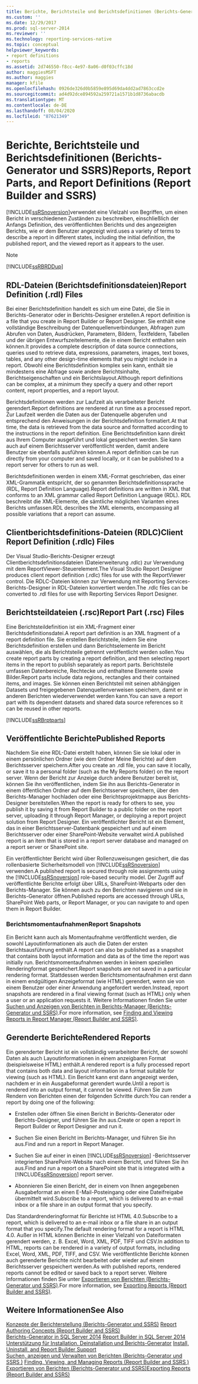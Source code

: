 ```yaml
---
title: Berichte, Berichtsteile und Berichtsdefinitionen (Berichts-Generator und SSRS) | Microsoft-Dokumentation
ms.custom: ''
ms.date: 12/29/2017
ms.prod: sql-server-2014
ms.reviewer: ''
ms.technology: reporting-services-native
ms.topic: conceptual
helpviewer_keywords:
- report definitions
- reports
ms.assetid: 2d746550-f8cc-4e97-8a06-d0f03cffc18d
author: maggiesMSFT
ms.author: maggies
manager: kfile
ms.openlocfilehash: 0926de326d0b5859e895d69da4dd2ad7863ccd2e
ms.sourcegitcommit: ad4d92dce894592a259721a1571b1d8736abacdb
ms.translationtype: MT
ms.contentlocale: de-DE
ms.lasthandoff: 08/04/2020
ms.locfileid: "87621349"
---
```

# <a name="reports-report-parts-and-report-definitions-report-builder-and-ssrs"></a><span data-ttu-id="624f9-102">Berichte, Berichtsteile und Berichtsdefinitionen (Berichts-Generator und SSRS)</span><span class="sxs-lookup"><span data-stu-id="624f9-102">Reports, Report Parts, and Report Definitions (Report Builder and SSRS)</span></span>
  [!INCLUDE[ssRSnoversion](../../includes/ssrsnoversion-md.md)]<span data-ttu-id="624f9-103">verwendet eine Vielzahl von Begriffen, um einen Bericht in verschiedenen Zuständen zu beschreiben, einschließlich der Anfangs Definition, des veröffentlichten Berichts und des angezeigten Berichts, wie er dem Benutzer angezeigt wird.</span><span class="sxs-lookup"><span data-stu-id="624f9-103">uses a variety of terms to describe a report in different states, including the initial definition, the published report, and the viewed report as it appears to the user.</span></span>  
  
> [!NOTE]  
>  [!INCLUDE[ssRBRDDup](../../includes/ssrbrddup-md.md)]  
  
## <a name="report-definition-rdl-files"></a><span data-ttu-id="624f9-104">RDL-Dateien (Berichtsdefinitionsdateien)</span><span class="sxs-lookup"><span data-stu-id="624f9-104">Report Definition (.rdl) Files</span></span>  
 <span data-ttu-id="624f9-105">Bei einer Berichtsdefinition handelt es sich um eine Datei, die Sie in Berichts-Generator oder in Berichts-Designer erstellen.</span><span class="sxs-lookup"><span data-stu-id="624f9-105">A report definition is a file that you create in Report Builder or Report Designer.</span></span> <span data-ttu-id="624f9-106">Sie enthält eine vollständige Beschreibung der Datenquellenverbindungen, Abfragen zum Abrufen von Daten, Ausdrücken, Parametern, Bildern, Textfeldern, Tabellen und der übrigen Entwurfszeitelemente, die in einem Bericht enthalten sein können.</span><span class="sxs-lookup"><span data-stu-id="624f9-106">It provides a complete description of data source connections, queries used to retrieve data, expressions, parameters, images, text boxes, tables, and any other design-time elements that you might include in a report.</span></span> <span data-ttu-id="624f9-107">Obwohl eine Berichtsdefinition komplex sein kann, enthält sie mindestens eine Abfrage sowie andere Berichtsinhalte, Berichtseigenschaften und ein Berichtslayout.</span><span class="sxs-lookup"><span data-stu-id="624f9-107">Although report definitions can be complex, at a minimum they specify a query and other report content, report properties, and a report layout.</span></span>  
  
 <span data-ttu-id="624f9-108">Berichtsdefinitionen werden zur Laufzeit als verarbeiteter Bericht gerendert.</span><span class="sxs-lookup"><span data-stu-id="624f9-108">Report definitions are rendered at run time as a processed report.</span></span> <span data-ttu-id="624f9-109">Zur Laufzeit werden die Daten aus der Datenquelle abgerufen und entsprechend den Anweisungen in der Berichtsdefinition formatiert.</span><span class="sxs-lookup"><span data-stu-id="624f9-109">At that time, the data is retrieved from the data source and formatted according to the instructions in the report definition.</span></span> <span data-ttu-id="624f9-110">Eine Berichtsdefinition kann direkt aus Ihrem Computer ausgeführt und lokal gespeichert werden. Sie kann auch auf einem Berichtsserver veröffentlicht werden, damit andere Benutzer sie ebenfalls ausführen können.</span><span class="sxs-lookup"><span data-stu-id="624f9-110">A report definition can be run directly from your computer and saved locally, or it can be published to a report server for others to run as well.</span></span>  
  
 <span data-ttu-id="624f9-111">Berichtsdefinitionen werden in einem XML-Format geschrieben, das einer XML-Grammatik entspricht, der so genannten Berichtsdefinitionssprache (RDL, Report Definition Language).</span><span class="sxs-lookup"><span data-stu-id="624f9-111">Report definitions are written in XML that conforms to an XML grammar called Report Definition Language (RDL).</span></span> <span data-ttu-id="624f9-112">RDL beschreibt die XML-Elemente, die sämtliche möglichen Varianten eines Berichts umfassen.</span><span class="sxs-lookup"><span data-stu-id="624f9-112">RDL describes the XML elements, encompassing all possible variations that a report can assume.</span></span>  
  
## <a name="client-report-definition-rdlc-files"></a><span data-ttu-id="624f9-113">Clientberichtsdefinitions-Dateien (RDLC)</span><span class="sxs-lookup"><span data-stu-id="624f9-113">Client Report Definition (.rdlc) Files</span></span>  
 <span data-ttu-id="624f9-114">Der Visual Studio-Berichts-Designer erzeugt Clientberichtsdefinitionsdateien (Dateierweiterung .rdlc) zur Verwendung mit dem ReportViewer-Steuerelement.</span><span class="sxs-lookup"><span data-stu-id="624f9-114">The Visual Studio Report Designer produces client report definition (.rdlc) files for use with the ReportViewer control.</span></span> <span data-ttu-id="624f9-115">Die RDLC-Dateien können zur Verwendung mit Reporting Services-Berichts-Designer in RDL-Dateien konvertiert werden.</span><span class="sxs-lookup"><span data-stu-id="624f9-115">The .rdlc files can be converted to .rdl files for use with Reporting Services Report Designer.</span></span>  
  
## <a name="report-part-rsc-files"></a><span data-ttu-id="624f9-116">Berichtsteildateien (.rsc)</span><span class="sxs-lookup"><span data-stu-id="624f9-116">Report Part (.rsc) Files</span></span>  
 <span data-ttu-id="624f9-117">Eine Berichtsteildefinition ist ein XML-Fragment einer Berichtsdefinitionsdatei.</span><span class="sxs-lookup"><span data-stu-id="624f9-117">A report part definition is an XML fragment of a report definition file.</span></span> <span data-ttu-id="624f9-118">Sie erstellen Berichtsteile, indem Sie eine Berichtsdefinition erstellen und dann Berichtselemente im Bericht auswählen, die als Berichtsteile getrennt veröffentlicht werden sollen.</span><span class="sxs-lookup"><span data-stu-id="624f9-118">You create report parts by creating a report definition, and then selecting report items in the report to publish separately as report parts.</span></span> <span data-ttu-id="624f9-119">Berichtsteile umfassen Datenbereiche, Rechtecke und enthaltene Elemente sowie Bilder.</span><span class="sxs-lookup"><span data-stu-id="624f9-119">Report parts include data regions, rectangles and their contained items, and images.</span></span> <span data-ttu-id="624f9-120">Sie können einen Berichtsteil mit seinen abhängigen Datasets und freigegebenen Datenquellenverweisen speichern, damit er in anderen Berichten wiederverwendet werden kann.</span><span class="sxs-lookup"><span data-stu-id="624f9-120">You can save a report part with its dependent datasets and shared data source references so it can be reused in other reports.</span></span>  
  
 [!INCLUDE[ssRBrptparts](../../includes/ssrbrptparts-md.md)]  
  
## <a name="published-reports"></a><span data-ttu-id="624f9-121">Veröffentlichte Berichte</span><span class="sxs-lookup"><span data-stu-id="624f9-121">Published Reports</span></span>  
 <span data-ttu-id="624f9-122">Nachdem Sie eine RDL-Datei erstellt haben, können Sie sie lokal oder in einem persönlichen Ordner (wie dem Ordner Meine Berichte) auf dem Berichtsserver speichern.</span><span class="sxs-lookup"><span data-stu-id="624f9-122">After you create an .rdl file, you can save it locally, or save it to a personal folder (such as the My Reports folder) on the report server.</span></span> <span data-ttu-id="624f9-123">Wenn der Bericht zur Anzeige durch andere Benutzer bereit ist, können Sie ihn veröffentlichen, indem Sie ihn aus Berichts-Generator in einem öffentlichen Ordner auf dem Berichtsserver speichern, über den Berichts-Manager hochladen oder eine Berichtsprojektmappe aus Berichts-Designer bereitstellen.</span><span class="sxs-lookup"><span data-stu-id="624f9-123">When the report is ready for others to see, you publish it by saving it from Report Builder to a public folder on the report server, uploading it through Report Manager, or deploying a report project solution from Report Designer.</span></span> <span data-ttu-id="624f9-124">Ein veröffentlichter Bericht ist ein Element, das in einer Berichtsserver-Datenbank gespeichert und auf einem Berichtsserver oder einer SharePoint-Website verwaltet wird.</span><span class="sxs-lookup"><span data-stu-id="624f9-124">A published report is an item that is stored in a report server database and managed on a report server or SharePoint site.</span></span>  
  
 <span data-ttu-id="624f9-125">Ein veröffentlichter Bericht wird über Rollenzuweisungen gesichert, die das rollenbasierte Sicherheitsmodell von [!INCLUDE[ssRSnoversion](../../includes/ssrsnoversion-md.md)] verwenden.</span><span class="sxs-lookup"><span data-stu-id="624f9-125">A published report is secured through role assignments using the [!INCLUDE[ssRSnoversion](../../includes/ssrsnoversion-md.md)] role-based security model.</span></span> <span data-ttu-id="624f9-126">Der Zugriff auf veröffentlichte Berichte erfolgt über URLs, SharePoint-Webparts oder den Berichts-Manager. Sie können auch zu den Berichten navigieren und sie in Berichts-Generator öffnen.</span><span class="sxs-lookup"><span data-stu-id="624f9-126">Published reports are accessed through URLs, SharePoint Web parts, or Report Manager, or you can navigate to and open them in Report Builder.</span></span>  
  
### <a name="report-snapshots"></a><span data-ttu-id="624f9-127">Berichtsmomentaufnahmen</span><span class="sxs-lookup"><span data-stu-id="624f9-127">Report Snapshots</span></span>  
 <span data-ttu-id="624f9-128">Ein Bericht kann auch als Momentaufnahme veröffentlicht werden, die sowohl Layoutinformationen als auch die Daten der ersten Berichtsausführung enthält.</span><span class="sxs-lookup"><span data-stu-id="624f9-128">A report can also be published as a snapshot that contains both layout information and data as of the time the report was initially run.</span></span> <span data-ttu-id="624f9-129">Berichtsmomentaufnahmen werden in keinem speziellen Renderingformat gespeichert.</span><span class="sxs-lookup"><span data-stu-id="624f9-129">Report snapshots are not saved in a particular rendering format.</span></span> <span data-ttu-id="624f9-130">Stattdessen werden Berichtsmomentaufnahmen erst dann in einem endgültigen Anzeigeformat (wie HTML) gerendert, wenn sie von einem Benutzer oder einer Anwendung angefordert werden.</span><span class="sxs-lookup"><span data-stu-id="624f9-130">Instead, report snapshots are rendered in a final viewing format (such as HTML) only when a user or an application requests it.</span></span> <span data-ttu-id="624f9-131">Weitere Informationen finden Sie unter [Suchen und Anzeigen von Berichten in Berichts-Manager (Berichts-Generator und SSRS)](../report-builder/finding-and-viewing-reports-in-the-web-portal-report-builder-and-ssrs.md).</span><span class="sxs-lookup"><span data-stu-id="624f9-131">For more information, see [Finding and Viewing Reports in Report Manager &#40;Report Builder and SSRS&#41;](../report-builder/finding-and-viewing-reports-in-the-web-portal-report-builder-and-ssrs.md).</span></span>  
  
## <a name="rendered-reports"></a><span data-ttu-id="624f9-132">Gerenderte Berichte</span><span class="sxs-lookup"><span data-stu-id="624f9-132">Rendered Reports</span></span>  
 <span data-ttu-id="624f9-133">Ein gerenderter Bericht ist ein vollständig verarbeiteter Bericht, der sowohl Daten als auch Layoutinformationen in einem anzeigbaren Format (beispielsweise HTML) enthält.</span><span class="sxs-lookup"><span data-stu-id="624f9-133">A rendered report is a fully processed report that contains both data and layout information in a format suitable for viewing (such as HTML).</span></span> <span data-ttu-id="624f9-134">Ein Bericht kann erst dann angezeigt werden, nachdem er in ein Ausgabeformat gerendert wurde.</span><span class="sxs-lookup"><span data-stu-id="624f9-134">Until a report is rendered into an output format, it cannot be viewed.</span></span> <span data-ttu-id="624f9-135">Führen Sie zum Rendern von Berichten einen der folgenden Schritte durch:</span><span class="sxs-lookup"><span data-stu-id="624f9-135">You can render a report by doing one of the following:</span></span>  
  
-   <span data-ttu-id="624f9-136">Erstellen oder öffnen Sie einen Bericht in Berichts-Generator oder Berichts-Designer, und führen Sie ihn aus.</span><span class="sxs-lookup"><span data-stu-id="624f9-136">Create or open a report in Report Builder or Report Designer and run it.</span></span>  
  
-   <span data-ttu-id="624f9-137">Suchen Sie einen Bericht im Berichts-Manager, und führen Sie ihn aus.</span><span class="sxs-lookup"><span data-stu-id="624f9-137">Find and run a report in Report Manager.</span></span>  
  
-   <span data-ttu-id="624f9-138">Suchen Sie auf einer in einen [!INCLUDE[ssRSnoversion](../../includes/ssrsnoversion-md.md)] -Berichtsserver integrierten SharePoint-Website nach einem Bericht, und führen Sie ihn aus.</span><span class="sxs-lookup"><span data-stu-id="624f9-138">Find and run a report on a SharePoint site that is integrated with a [!INCLUDE[ssRSnoversion](../../includes/ssrsnoversion-md.md)] report server.</span></span>  
  
-   <span data-ttu-id="624f9-139">Abonnieren Sie einen Bericht, der in einem von Ihnen angegebenen Ausgabeformat an einen E-Mail-Posteingang oder eine Dateifreigabe übermittelt wird.</span><span class="sxs-lookup"><span data-stu-id="624f9-139">Subscribe to a report, which is delivered to an e-mail inbox or a file share in an output format that you specify.</span></span>  
  
 <span data-ttu-id="624f9-140">Das Standardrenderingformat für Berichte ist HTML 4.0.</span><span class="sxs-lookup"><span data-stu-id="624f9-140">Subscribe to a report, which is delivered to an e-mail inbox or a file share in an output format that you specify.The default rendering format for a report is HTML 4.0.</span></span> <span data-ttu-id="624f9-141">Außer in HTML können Berichte in einer Vielzahl von Dateiformaten gerendert werden, z. B. Excel, Word, XML, PDF, TIFF und CSV.</span><span class="sxs-lookup"><span data-stu-id="624f9-141">In addition to HTML, reports can be rendered in a variety of output formats, including Excel, Word, XML, PDF, TIFF, and CSV.</span></span> <span data-ttu-id="624f9-142">Wie veröffentlichte Berichte können auch gerenderte Berichte nicht bearbeitet oder wieder auf einem Berichtsserver gespeichert werden.</span><span class="sxs-lookup"><span data-stu-id="624f9-142">As with published reports, rendered reports cannot be edited or saved back to a report server.</span></span> <span data-ttu-id="624f9-143">Weitere Informationen finden Sie unter [Exportieren von Berichten &#40;Berichts-Generator und SSRS&#41;](../report-builder/export-reports-report-builder-and-ssrs.md).</span><span class="sxs-lookup"><span data-stu-id="624f9-143">For more information, see [Exporting Reports &#40;Report Builder and SSRS&#41;](../report-builder/export-reports-report-builder-and-ssrs.md).</span></span>  
  
## <a name="see-also"></a><span data-ttu-id="624f9-144">Weitere Informationen</span><span class="sxs-lookup"><span data-stu-id="624f9-144">See Also</span></span>  
 <span data-ttu-id="624f9-145">[Konzepte der Berichterstellung &#40;Berichts-Generator und SSRS&#41;](report-authoring-concepts-report-builder-and-ssrs.md) </span><span class="sxs-lookup"><span data-stu-id="624f9-145">[Report Authoring Concepts &#40;Report Builder and SSRS&#41;](report-authoring-concepts-report-builder-and-ssrs.md) </span></span>  
 <span data-ttu-id="624f9-146">[Berichts-Generator in SQL Server 2014](../report-builder/report-builder-in-sql-server-2016.md) </span><span class="sxs-lookup"><span data-stu-id="624f9-146">[Report Builder in SQL Server 2014](../report-builder/report-builder-in-sql-server-2016.md) </span></span>  
 <span data-ttu-id="624f9-147">[Unterstützung für Installation, Deinstallation und Berichts-Generator](../install-uninstall-and-report-builder-support.md) </span><span class="sxs-lookup"><span data-stu-id="624f9-147">[Install, Uninstall, and Report Builder Support](../install-uninstall-and-report-builder-support.md) </span></span>  
 <span data-ttu-id="624f9-148">[Suchen, anzeigen und Verwalten von Berichten &#40;Berichts-Generator und SSRS &#41;](../report-builder/finding-viewing-and-managing-reports-report-builder-and-ssrs.md) </span><span class="sxs-lookup"><span data-stu-id="624f9-148">[Finding, Viewing, and Managing Reports &#40;Report Builder and SSRS &#41;](../report-builder/finding-viewing-and-managing-reports-report-builder-and-ssrs.md) </span></span>  
 [<span data-ttu-id="624f9-149">Exportieren von Berichten &#40;Berichts-Generator und SSRS&#41;</span><span class="sxs-lookup"><span data-stu-id="624f9-149">Exporting Reports &#40;Report Builder and SSRS&#41;</span></span>](../report-builder/export-reports-report-builder-and-ssrs.md)  
  
  
